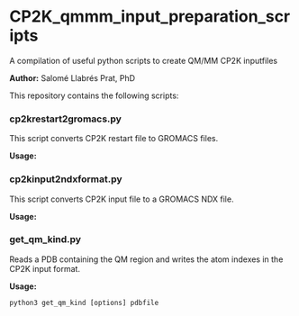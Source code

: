 # CP2K_qmmm_input_preparation_scripts
A compilation of useful python scripts to create QM/MM CP2K inputfiles

**Author:** Salomé Llabrés Prat, PhD

This repository contains the following scripts:

### cp2krestart2gromacs.py

This script converts CP2K restart file to GROMACS files.

**Usage:**


### cp2kinput2ndxformat.py

This script converts CP2K input file to a GROMACS NDX file. 

**Usage:**


### get_qm_kind.py 

Reads a PDB containing the QM region and writes the atom indexes in the CP2K input format. 

**Usage:** 

```python3 get_qm_kind [options] pdbfile```


